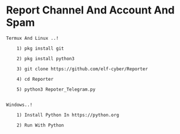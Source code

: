 # Report Channel And Account And Spam
    
    Termux And Linux ..!
        
        1) pkg install git
        
        2) pkg install python3
        
        3) git clone https://github.com/elf-cyber/Reporter
        
        4) cd Reporter
        
        5) python3 Repoter_Telegram.py
    
    
    Windows..!

        1) Install Python In https://python.org
        
        2) Run With Python
